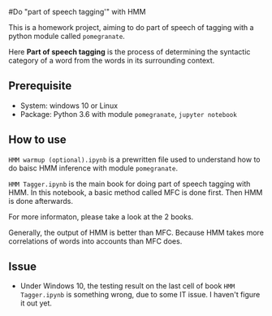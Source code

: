 #Do "part of speech tagging'" with HMM 

This is a homework project, aiming to do part of speech of tagging with a python module called `pomegranate`.

Here **Part of speech tagging** is the process of determining the syntactic category of a word from the words in its surrounding context.  

## Prerequisite

- System: windows 10 or Linux
- Package: Python 3.6 with module `pomegranate`, `jupyter notebook`

##  How to use

`HMM warmup (optional).ipynb` is a prewritten file used to understand how to do baisc HMM inference with module  `pomegranate`.

`HMM Tagger.ipynb` is the main book for doing part of  speech tagging with HMM. In this notebook, a basic method called MFC is done first.  Then HMM is done afterwards.  

For more informaton, please take a look at the 2 books. 

Generally,  the output of HMM is better than MFC. Because HMM takes more correlations of words  into accounts than MFC does.

## Issue

- Under Windows 10, the testing result on the last cell of book `HMM Tagger.ipynb` is something wrong, due to some IT issue. I haven't figure it out yet.

